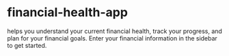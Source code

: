 # financial-health-app
helps you understand your current financial health, track your progress, and plan for your financial goals. Enter your financial information in the sidebar to get started.
